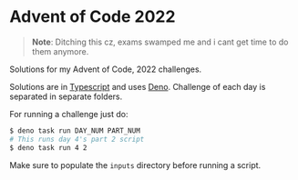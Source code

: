 # Advent of Code 2022

> **Note**: Ditching this cz, exams swamped me and i cant get time to do them anymore.

Solutions for my Advent of Code, 2022 challenges.

Solutions are in [Typescript](https://www.typescriptlang.com) and uses
[Deno](https://deno.land). Challenge of each day is separated in
separate folders.

For running a challenge just do:

```bash
$ deno task run DAY_NUM PART_NUM
# This runs day 4's part 2 script
$ deno task run 4 2
```

Make sure to populate the `inputs` directory before running a script.
